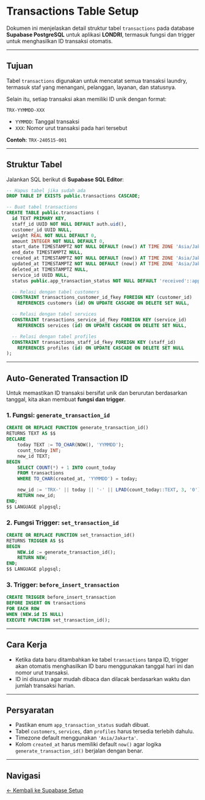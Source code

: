 # Transactions Table Setup

Dokumen ini menjelaskan detail struktur tabel `transactions` pada database **Supabase PostgreSQL** untuk aplikasi **LONDRI**, termasuk fungsi dan trigger untuk menghasilkan ID transaksi otomatis.

---

## Tujuan

Tabel `transactions` digunakan untuk mencatat semua transaksi laundry, termasuk staf yang menangani, pelanggan, layanan, dan statusnya.

Selain itu, setiap transaksi akan memiliki ID unik dengan format:

```
TRX-YYMMDD-XXX
```

* `YYMMDD`: Tanggal transaksi
* `XXX`: Nomor urut transaksi pada hari tersebut

**Contoh**: `TRX-240515-001`

---

## Struktur Tabel

Jalankan SQL berikut di **Supabase SQL Editor**:

```sql
-- Hapus tabel jika sudah ada
DROP TABLE IF EXISTS public.transactions CASCADE;

-- Buat tabel transactions
CREATE TABLE public.transactions (
  id TEXT PRIMARY KEY,
  staff_id UUID NOT NULL DEFAULT auth.uid(),
  customer_id UUID NULL,
  weight REAL NOT NULL DEFAULT 0,
  amount INTEGER NOT NULL DEFAULT 0,
  start_date TIMESTAMPTZ NOT NULL DEFAULT (now() AT TIME ZONE 'Asia/Jakarta'),
  end_date TIMESTAMPTZ NULL,
  created_at TIMESTAMPTZ NOT NULL DEFAULT (now() AT TIME ZONE 'Asia/Jakarta'),
  updated_at TIMESTAMPTZ NOT NULL DEFAULT (now() AT TIME ZONE 'Asia/Jakarta'),
  deleted_at TIMESTAMPTZ NULL,
  service_id UUID NULL,
  status public.app_transaction_status NOT NULL DEFAULT 'received'::app_transaction_status,

  -- Relasi dengan tabel customers
  CONSTRAINT transactions_customer_id_fkey FOREIGN KEY (customer_id)
    REFERENCES customers (id) ON UPDATE CASCADE ON DELETE SET NULL,

  -- Relasi dengan tabel services
  CONSTRAINT transactions_service_id_fkey FOREIGN KEY (service_id)
    REFERENCES services (id) ON UPDATE CASCADE ON DELETE SET NULL,

  -- Relasi dengan tabel profiles
  CONSTRAINT transactions_staff_id_fkey FOREIGN KEY (staff_id)
    REFERENCES profiles (id) ON UPDATE CASCADE ON DELETE SET NULL
);
```

---

## Auto-Generated Transaction ID

Untuk memastikan ID transaksi bersifat unik dan berurutan berdasarkan tanggal, kita akan membuat **fungsi dan trigger**.

### 1. Fungsi: `generate_transaction_id`

```sql
CREATE OR REPLACE FUNCTION generate_transaction_id()
RETURNS TEXT AS $$
DECLARE
    today TEXT := TO_CHAR(NOW(), 'YYMMDD');
    count_today INT;
    new_id TEXT;
BEGIN
    SELECT COUNT(*) + 1 INTO count_today
    FROM transactions
    WHERE TO_CHAR(created_at, 'YYMMDD') = today;

    new_id := 'TRX-' || today || '-' || LPAD(count_today::TEXT, 3, '0');
    RETURN new_id;
END;
$$ LANGUAGE plpgsql;
```

### 2. Fungsi Trigger: `set_transaction_id`

```sql
CREATE OR REPLACE FUNCTION set_transaction_id()
RETURNS TRIGGER AS $$
BEGIN
    NEW.id := generate_transaction_id();
    RETURN NEW;
END;
$$ LANGUAGE plpgsql;
```

### 3. Trigger: `before_insert_transaction`

```sql
CREATE TRIGGER before_insert_transaction
BEFORE INSERT ON transactions
FOR EACH ROW
WHEN (NEW.id IS NULL)
EXECUTE FUNCTION set_transaction_id();
```

---

## Cara Kerja

* Ketika data baru ditambahkan ke tabel `transactions` tanpa ID, trigger akan otomatis menghasilkan ID baru menggunakan tanggal hari ini dan nomor urut transaksi.
* ID ini disusun agar mudah dibaca dan dilacak berdasarkan waktu dan jumlah transaksi harian.

---

## Persyaratan

* Pastikan enum `app_transaction_status` sudah dibuat.
* Tabel `customers`, `services`, dan `profiles` harus tersedia terlebih dahulu.
* Timezone default menggunakan `'Asia/Jakarta'`.
* Kolom `created_at` harus memiliki default `now()` agar logika `generate_transaction_id()` berjalan dengan benar.

---
## Navigasi

[← Kembali ke Supabase Setup](../supabase.md)